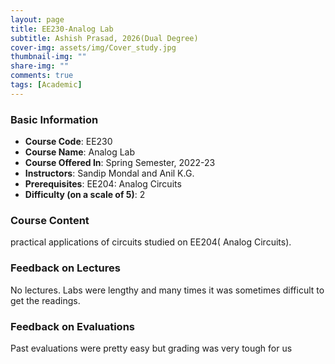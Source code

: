 ```yaml
---
layout: page
title: EE230-Analog Lab
subtitle: Ashish Prasad, 2026(Dual Degree)
cover-img: assets/img/Cover_study.jpg
thumbnail-img: ""
share-img: ""
comments: true
tags: [Academic]
---
```


### Basic Information

- **Course Code**: EE230
- **Course Name**: Analog Lab
- **Course Offered In**: Spring Semester, 2022-23
- **Instructors**: Sandip Mondal and Anil K.G.
- **Prerequisites**: EE204: Analog Circuits
- **Difficulty (on a scale of 5)**: 2

### Course Content


practical applications of circuits studied on EE204( Analog Circuits).
### Feedback on Lectures


No lectures. Labs were lengthy and many times it was sometimes difficult to get the readings.
### Feedback on Evaluations


Past evaluations were pretty easy but grading was very tough for us
